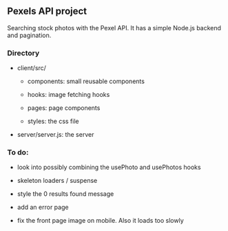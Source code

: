 ## Pexels API project

Searching stock photos with the Pexel API. It has a simple Node.js backend and pagination.

### Directory

- client/src/

    * components: small reusable components

    * hooks: image fetching hooks

    * pages: page components

    * styles: the css file

- server/server.js: the server

### To do:

- look into possibly combining the usePhoto and usePhotos hooks

- skeleton loaders / suspense

- style the 0 results found message

- add an error page

- fix the front page image on mobile. Also it loads too slowly